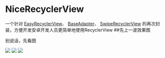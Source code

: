 # NiceRecyclerView
一个针对
[EasyRecyclerView](https://github.com/Jude95/EasyRecyclerView)、
[BaseAdapter](https://github.com/hongyangAndroid/baseAdapter)、
[SwipeRecyclerView](https://github.com/yanzhenjie/SwipeRecyclerView)
的再次封装，方便开发安卓开发人员更简单地使用RecyclerView
##先上一波效果图
    
别说话，先看图

<img src="gif/1.gif">

<img src="gif/2.gif">

<img src="gif/2.gif">